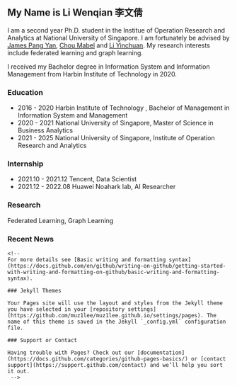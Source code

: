 ## My Name is Li Wenqian 李文倩

I am a second year Ph.D. student in the Institue of Operation Research and Analytics at National University of Singapore. 
I am fortunately be advised by [James Pang Yan](https://bizfaculty.nus.edu.sg/faculty-details/?profId=514), [Chou Mabel](https://bizfaculty.nus.edu.sg/faculty-details/?profId=112)  and [Li Yinchuan](https://yinchuanll.github.io/).  My research interests include federated learning and graph learning.

I received my Bachelor degree in Information System and Information Management from Harbin Institute of Technology in 2020. 


### Education

- 2016 - 2020 Harbin Institute of Technology , Bachelor of Management in Information System and Management
- 2020 - 2021 National University of Singapore, Master of Science in Business Analytics
- 2021 - 2025 National University of Singapore, Institute of Operation Research and Analytics 

### Internship 

- 2021.10 - 2021.12 Tencent, Data Scientist
- 2021.12 - 2022.08 Huawei Noahark lab, AI Researcher

### Research 

Federated Learning, Graph Learning

### Recent News
<!-- 
**Bold** and _Italic_ and `Code` text

[Link](url) and ![Image](src) -->
```
<!-- 
For more details see [Basic writing and formatting syntax](https://docs.github.com/en/github/writing-on-github/getting-started-with-writing-and-formatting-on-github/basic-writing-and-formatting-syntax).

### Jekyll Themes

Your Pages site will use the layout and styles from the Jekyll theme you have selected in your [repository settings](https://github.com/muz1lee/muz1lee.github.io/settings/pages). The name of this theme is saved in the Jekyll `_config.yml` configuration file.

### Support or Contact

Having trouble with Pages? Check out our [documentation](https://docs.github.com/categories/github-pages-basics/) or [contact support](https://support.github.com/contact) and we’ll help you sort it out.
 -->
